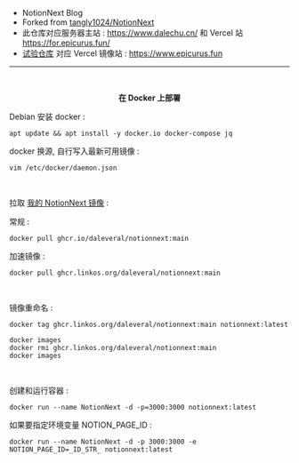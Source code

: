 - NotionNext Blog
- Forked from [tangly1024/NotionNext](https://github.com/tangly1024/NotionNext)
- 此仓库对应服务器主站 : https://www.dalechu.cn/ 和 Vercel 站 https://for.epicurus.fun/
- [试验仓库](https://github.com/Dalecuc/NotionNext) 对应 Vercel 镜像站 : https://www.epicurus.fun
---
<br/>

<p align="center">
    <b>在 Docker 上部署</b>
</p>

Debian 安装 docker :
```shell
apt update && apt install -y docker.io docker-compose jq
```

docker 换源, 自行写入最新可用镜像 :
```shell
vim /etc/docker/daemon.json
```


<br/>

拉取 [我的 NotionNext 镜像](https://github.com/daleveral/NotionNext/pkgs/container/notionnext) :

常规 : 

```shell
docker pull ghcr.io/daleveral/notionnext:main  
```

加速镜像 : 

```shell
docker pull ghcr.linkos.org/daleveral/notionnext:main
```

<br/>

镜像重命名 :
```shell
docker tag ghcr.linkos.org/daleveral/notionnext:main notionnext:latest 
```

```shell
docker images
docker rmi ghcr.linkos.org/daleveral/notionnext:main
docker images
```

<br/>


创建和运行容器 :
```shell
docker run --name NotionNext -d -p=3000:3000 notionnext:latest 
```

如果要指定环境变量 NOTION_PAGE_ID :
```shell
docker run --name NotionNext -d -p 3000:3000 -e NOTION_PAGE_ID=_ID_STR_ notionnext:latest
```

<br/>
<br/>